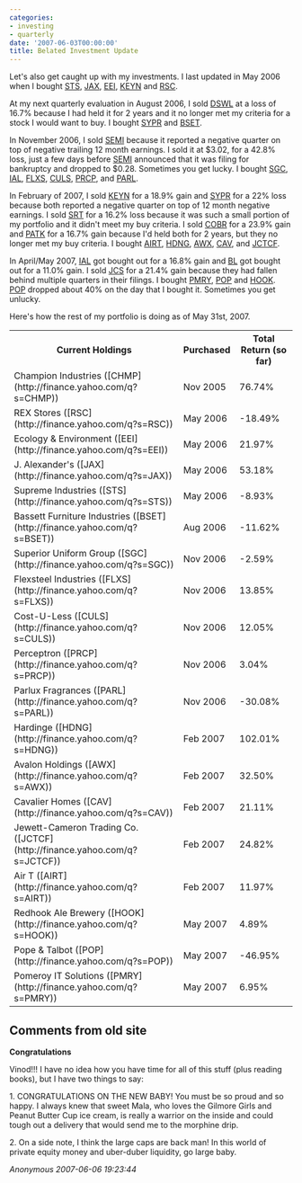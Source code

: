 ```yaml
---
categories:
- investing
- quarterly
date: '2007-06-03T00:00:00'
title: Belated Investment Update
---
```



Let's also get caught up with my investments. I last updated in May 2006 when I bought [STS](http://finance.yahoo.com/q?s=STS), [JAX](http://finance.yahoo.com/q?s=JAX), [EEI](http://finance.yahoo.com/q?s=EEI), [KEYN](http://finance.yahoo.com/q?s=KEYN) and [RSC](http://finance.yahoo.com/q?s=RSC).

At my next quarterly evaluation in August 2006, I sold [DSWL](http://finance.yahoo.com/q?s=DSWL) at a loss of 16.7% because I had held it for 2 years and it no longer met my criteria for a stock I would want to buy. I bought [SYPR](http://finance.yahoo.com/q?s=SYPR) and [BSET](http://finance.yahoo.com/q?s=BSET).

In November 2006, I sold [SEMI](http://finance.yahoo.com/q?s=SEMI.PK) because it reported a negative quarter on top of negative trailing 12 month earnings. I sold it at $3.02, for a 42.8% loss, just a few days before [SEMI](http://finance.yahoo.com/q?s=SEMI.PK) announced that it was filing for bankruptcy and dropped to $0.28. Sometimes you get lucky. I bought [SGC](http://finance.yahoo.com/q?s=SGC), [IAL](http://finance.yahoo.com/q?s=IAL), [FLXS](http://finance.yahoo.com/q?s=FLXS), [CULS](http://finance.yahoo.com/q?s=CULS), [PRCP](http://finance.yahoo.com/q?s=PRCP), and [PARL](http://finance.yahoo.com/q?s=PARL).

In February of 2007, I sold [KEYN](http://finance.yahoo.com/q?s=KEYN) for a 18.9% gain and [SYPR](http://finance.yahoo.com/q?s=SYPR) for a 22% loss because both reported a negative quarter on top of 12 month negative earnings. I sold [SRT](http://finance.yahoo.com/q?s=SRT) for a 16.2% loss because it was such a small portion of my portfolio and it didn't meet my buy criteria. I sold [COBR](http://finance.yahoo.com/q?s=COBR) for a 23.9% gain and [PATK](http://finance.yahoo.com/q?s=PATK) for a 16.7% gain because I'd held both for 2 years, but they no longer met my buy criteria. I bought [AIRT](http://finance.yahoo.com/q?s=AIRT), [HDNG](http://finance.yahoo.com/q?s=HDNG), [AWX](http://finance.yahoo.com/q?s=AWX), [CAV](http://finance.yahoo.com/q?s=CAV), and [JCTCF](http://finance.yahoo.com/q?s=JCTCF).

In April/May 2007, [IAL](http://finance.yahoo.com/q?s=IAL) got bought out for a 16.8% gain and [BL](http://finance.yahoo.com/q?s=BL) got bought out for a 11.0% gain. I sold [JCS](http://finance.yahoo.com/q?s=JCS) for a 21.4% gain because they had fallen behind multiple quarters in their filings. I bought [PMRY](http://finance.yahoo.com/q?s=PMRY), [POP](http://finance.yahoo.com/q?s=POP) and [HOOK](http://finance.yahoo.com/q?s=HOOK). [POP](http://finance.yahoo.com/q?s=POP) dropped about 40% on the day that I bought it. Sometimes you get unlucky.

Here's how the rest of my portfolio is doing as of May 31st, 2007.

<table cellspacing="0" summary="Stocks I currently own."> <tr> <th>Current Holdings</th>  <th>Purchased</th>  <th>Total Return (so far)</th> </tr>  <tr class="list-odd">  <td>Champion Industries ([CHMP](http://finance.yahoo.com/q?s=CHMP))</td>  <td>Nov 2005</td>  <td>76.74%</td> </tr>  <tr class="list-even"> <td>REX Stores ([RSC](http://finance.yahoo.com/q?s=RSC))</td>  <td>May 2006</td> <td>-18.49%</td> </tr>  <tr class="list-odd"> <td>Ecology &amp; Environment ([EEI](http://finance.yahoo.com/q?s=EEI))</td>  <td>May 2006</td> <td>21.97%</td> </tr>  <tr class="list-even"> <td>J. Alexander's ([JAX](http://finance.yahoo.com/q?s=JAX))</td>  <td>May 2006</td>  <td>53.18%</td> </tr>  <tr class="list-odd"> <td>Supreme Industries ([STS](http://finance.yahoo.com/q?s=STS))</td>  <td>May 2006</td>  <td>-8.93%</td> </tr>  <tr class="list-even"> <td>Bassett Furniture Industries ([BSET](http://finance.yahoo.com/q?s=BSET))</td>  <td>Aug 2006</td>  <td>-11.62%</td> </tr>  <tr class="list-odd"> <td>Superior Uniform Group ([SGC](http://finance.yahoo.com/q?s=SGC))</td>  <td>Nov 2006</td>  <td>-2.59%</td> </tr>  <tr class="list-even"> <td>Flexsteel Industries ([FLXS](http://finance.yahoo.com/q?s=FLXS))</td> <td>Nov 2006</td>  <td>13.85%</td> </tr>  <tr class="list-odd"> <td>Cost-U-Less ([CULS](http://finance.yahoo.com/q?s=CULS))</td>  <td>Nov 2006</td>  <td>12.05%</td> </tr>  <tr class="list-even"> <td>Perceptron ([PRCP](http://finance.yahoo.com/q?s=PRCP))</td> <td>Nov 2006</td>  <td>3.04%</td> </tr>  <tr class="list-odd"> <td>Parlux Fragrances ([PARL](http://finance.yahoo.com/q?s=PARL))</td>  <td>Nov 2006</td>  <td>-30.08%</td> </tr>  <tr class="list-even"> <td>Hardinge ([HDNG](http://finance.yahoo.com/q?s=HDNG))</td> <td>Feb 2007</td>  <td>102.01%</td> </tr>  <tr class="list-odd"> <td>Avalon Holdings ([AWX](http://finance.yahoo.com/q?s=AWX))</td>  <td>Feb 2007</td>  <td>32.50%</td> </tr>  <tr class="list-even"> <td>Cavalier Homes ([CAV](http://finance.yahoo.com/q?s=CAV))</td> <td>Feb 2007</td>  <td>21.11%</td> </tr>  <tr class="list-odd"> <td>Jewett-Cameron Trading Co. ([JCTCF](http://finance.yahoo.com/q?s=JCTCF))</td>  <td>Feb 2007</td>  <td>24.82%</td> </tr>  <tr class="list-even"> <td>Air T ([AIRT](http://finance.yahoo.com/q?s=AIRT))</td> <td>Feb 2007</td>  <td>11.97%</td> </tr>  <tr class="list-odd"> <td>Redhook Ale Brewery ([HOOK](http://finance.yahoo.com/q?s=HOOK))</td>  <td>May 2007</td>  <td>4.89%</td> </tr>  <tr class="list-even"> <td>Pope &amp; Talbot ([POP](http://finance.yahoo.com/q?s=POP))</td> <td>May 2007</td>  <td>-46.95%</td> </tr>  <tr class="list-odd"> <td>Pomeroy IT Solutions ([PMRY](http://finance.yahoo.com/q?s=PMRY))</td>  <td>May 2007</td>  <td>6.95%</td> </tr>  </table>

<div id="comment-box">
<h2>Comments from old site</h2>

<div class="one-comment">
<p><b>Congratulations</b></p>
<p>
Vinod!!! I have no idea how you have time for all of this stuff (plus reading books), but I have two things to say:
</p>
<p>
1. CONGRATULATIONS ON THE NEW BABY! You must be so proud and so
happy. I always knew that sweet Mala, who loves the Gilmore Girls and
Peanut Butter Cup ice cream, is really a warrior on the inside and
could tough out a delivery that would send me to the morphine drip.
</p>
<p>
2. On a side note, I think the large caps are back man! In this world
of private equity money and uber-duber liquidity, go large baby.
</p>
<address class="signature">
<span class="author">Anonymous</span>
<span class="date">2007-06-06 19:23:44</span>
</address>
</div>

</div>
